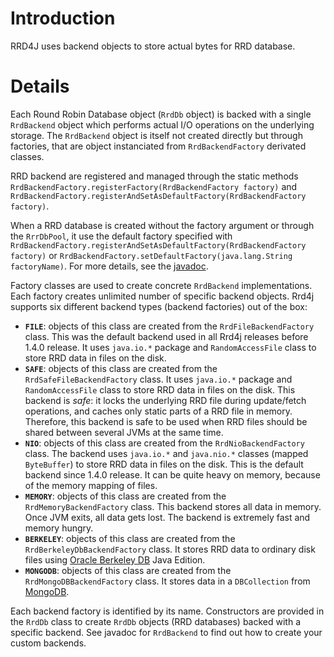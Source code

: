 # Introduction #

RRD4J uses backend objects to store actual bytes for RRD database.

# Details #

Each Round Robin Database object (`RrdDb` object) is backed with a single `RrdBackend` object which performs actual I/O operations on the underlying storage. The `RrdBackend` object is itself not created directly but through factories, that are object instanciated from `RrdBackendFactory` derivated classes.

RRD backend are registered and managed through the static methods `RrdBackendFactory.registerFactory(RrdBackendFactory factory)` and `RrdBackendFactory.registerAndSetAsDefaultFactory(RrdBackendFactory factory)`.

When a RRD database is created without the factory argument or through the `RrrDbPool`, it use the default factory specified with `RrdBackendFactory.registerAndSetAsDefaultFactory(RrdBackendFactory factory)` or `RrdBackendFactory.setDefaultFactory(java.lang.String factoryName)`. For more details, see the [javadoc](http://rrd4j.googlecode.com/svn/trunk/javadoc/reference/org/rrd4j/core/RrdBackendFactory.html).

Factory classes are used to create concrete `RrdBackend` implementations. Each factory creates unlimited number of specific backend objects. Rrd4j supports six different backend types (backend factories) out of the box:

  * **`FILE`**: objects of this class are created from the `RrdFileBackendFactory` class. This was the default backend used in all Rrd4j releases before 1.4.0 release. It uses `java.io.*` package and `RandomAccessFile` class to store RRD data in files on the disk.
  * **`SAFE`**: objects of this class are created from the `RrdSafeFileBackendFactory` class. It uses `java.io.*` package and `RandomAccessFile` class to store RRD data in files on the disk. This backend is _safe_: it locks the underlying RRD file during update/fetch operations, and caches only static parts of a RRD file in memory. Therefore, this backend is safe to be used when RRD files should be shared between several JVMs at the same time.
  * **`NIO`**: objects of this class are created from the `RrdNioBackendFactory` class. The backend uses `java.io.*` and `java.nio.*` classes (mapped `ByteBuffer`) to store RRD data in files on the disk. This is the default backend since 1.4.0 release. It can be quite heavy on memory, because of the memory mapping of files.
  * **`MEMORY`**: objects of this class are created from the `RrdMemoryBackendFactory` class. This backend stores all data in memory. Once JVM exits, all data gets lost. The backend is extremely fast and memory hungry.
  * **`BERKELEY`**: objects of this class are created from the `RrdBerkeleyDbBackendFactory` class. It stores RRD data to ordinary disk files using [Oracle Berkeley DB](http://www.oracle.com/technetwork/database/berkeleydb/overview/index-093405.html) Java Edition.
  * **`MONGODB`**: objects of this class are created from the `RrdMongoDBBackendFactory` class. It stores data in a `DBCollection` from [MongoDB](http://www.mongodb.org/).

Each backend factory is identified by its name. Constructors are provided in the `RrdDb` class to create `RrdDb` objects (RRD databases) backed with a specific backend.
See javadoc for `RrdBackend` to find out how to create your custom backends.